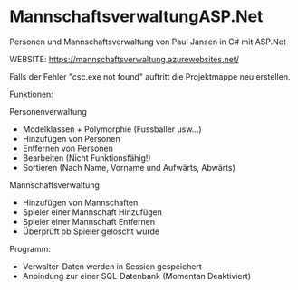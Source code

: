 # MannschaftsverwaltungASP.Net
Personen und Mannschaftsverwaltung von Paul Jansen in C# mit ASP.Net

WEBSITE: https://mannschaftsverwaltung.azurewebsites.net/

Falls der Fehler "csc.exe not found" auftritt die Projektmappe neu erstellen.

Funktionen:

Personenverwaltung
- Modelklassen + Polymorphie (Fussballer usw...)
- Hinzufügen von Personen
- Entfernen von Personen
- Bearbeiten (Nicht Funktionsfähig!)
- Sortieren (Nach Name, Vorname und Aufwärts, Abwärts)

Mannschaftsverwaltung
- Hinzufügen von Mannschaften
- Spieler einer Mannschaft Hinzufügen
- Spieler einer Mannschaft Entfernen
- Überprüft ob Spieler gelöscht wurde

Programm:
- Verwalter-Daten werden in Session gespeichert
- Anbindung zur einer SQL-Datenbank (Momentan Deaktiviert)
